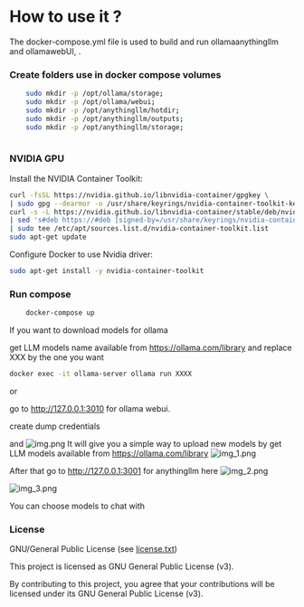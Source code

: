 # How to use it ?

The docker-compose.yml file is used to build and run ollamaanythingllm and ollamawebUI, .

### Create folders use in docker compose volumes


```sh
    sudo mkdir -p /opt/ollama/storage;
    sudo mkdir -p /opt/ollama/webui;
    sudo mkdir -p /opt/anythingllm/hotdir;
    sudo mkdir -p /opt/anythingllm/outputs;
    sudo mkdir -p /opt/anythingllm/storage;
    
```

### NVIDIA GPU

Install the NVIDIA Container Toolkit:
```sh
curl -fsSL https://nvidia.github.io/libnvidia-container/gpgkey \
| sudo gpg --dearmor -o /usr/share/keyrings/nvidia-container-toolkit-keyring.gpg
curl -s -L https://nvidia.github.io/libnvidia-container/stable/deb/nvidia-container-toolkit.list \
| sed 's#deb https://#deb [signed-by=/usr/share/keyrings/nvidia-container-toolkit-keyring.gpg] https://#g' \
| sudo tee /etc/apt/sources.list.d/nvidia-container-toolkit.list
sudo apt-get update
```

Configure Docker to use Nvidia driver:

```sh
sudo apt-get install -y nvidia-container-toolkit
```


### Run compose
```sh
    docker-compose up
```
If you want to download models for ollama

get LLM models name available from https://ollama.com/library
and replace XXX by the one you want
```sh
docker exec -it ollama-server ollama run XXXX
```

or 

go to http://127.0.0.1:3010 for ollama webui. 

create dump credentials 

and 
![img.png](img.png)
It will give you a simple way to upload new models by get LLM models available from https://ollama.com/library
![img_1.png](img_1.png)

After that 
go to http://127.0.0.1:3001 for anythingllm here 
![img_2.png](img_2.png)

![img_3.png](img_3.png)

You can choose models to chat with


### License

GNU/General Public License (see [license.txt](../license.txt))

This project is licensed as GNU General Public License (v3).

By contributing to this project, you agree that your contributions will be licensed under its GNU General Public License (v3).


